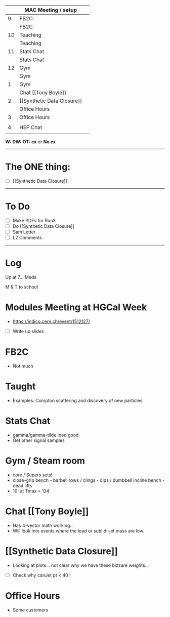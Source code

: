 
|     | MAC Meeting / setup        |     |
| --- | -------------------------- | --- |
| 9   | FB2C                       |     |
|     | FB2C                       |     |
| 10  | Teaching                   |     |
|     | Teaching                   |     |
| 11  | Stats Chat                 |     |
|     | Stats Chat                 |     |
| 12  | Gym                        |     |
|     | Gym                        |     |
| 1   | Gym                        |     |
|     | Chat [[Tony Boyle]]        |     |
| 2   | [[Synthetic Data Closure]] |     |
|     | Office Hours               |     |
| 3   | Office Hours               |     |
|     |                            |     |
| 4   | HEP Chat                   |     |
|     |                            |     |

**W:**
**DW:**
**OT:**
**ex** or **No ex**

---
# The ONE thing: 
- [ ] [[Synthetic Data Closure]]

---
# To Do

- [ ] Make PDFs for Run3 
- [ ] Do  [[Synthetic Data Closure]]
- [ ] Sam Letter
- [ ] L2 Comments

---

# Log

Up at 7... Meds

M & T to school 

# Modules Meeting at HGCal Week
- https://indico.cern.ch/event/1512127/
- [ ] Write up slides


# FB2C
- Not much 

# Taught 
- Examples: Compton scattering and discovery of new particles


# Stats Chat
- gamma/gamma-tilde lood good
- Get other signal samples

# Gym / Steam room 
- core / Supers sets! 
- close-grip bench - barbell rows / clings - dips / dumbbell incline bench - dead lifts
- 10' at Tmax = 124

# Chat [[Tony Boyle]]
- Has 4-vector math working...
- Will look into events where the lead or subl di-jet mass are low.

# [[Synthetic Data Closure]]
- Looking at plots... not clear why we have these bizzare weights...
- [ ] Check why canJet pt < 40 !

# Office Hours
- Some customers 


